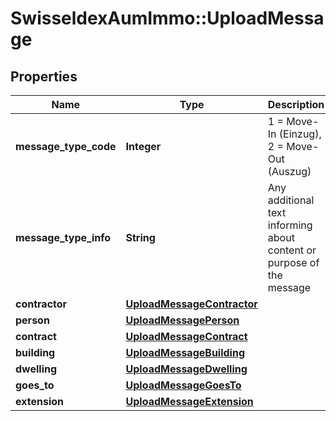 # SwisseldexAumImmo::UploadMessage

## Properties
Name | Type | Description | Notes
------------ | ------------- | ------------- | -------------
**message_type_code** | **Integer** | 1 &#x3D; Move-In (Einzug), 2 &#x3D; Move-Out (Auszug) | 
**message_type_info** | **String** | Any additional text informing about content or purpose of the message | [optional] 
**contractor** | [**UploadMessageContractor**](UploadMessageContractor.md) |  | [optional] 
**person** | [**UploadMessagePerson**](UploadMessagePerson.md) |  | [optional] 
**contract** | [**UploadMessageContract**](UploadMessageContract.md) |  | [optional] 
**building** | [**UploadMessageBuilding**](UploadMessageBuilding.md) |  | [optional] 
**dwelling** | [**UploadMessageDwelling**](UploadMessageDwelling.md) |  | [optional] 
**goes_to** | [**UploadMessageGoesTo**](UploadMessageGoesTo.md) |  | [optional] 
**extension** | [**UploadMessageExtension**](UploadMessageExtension.md) |  | [optional] 


